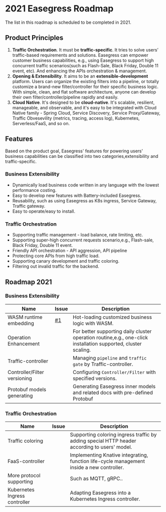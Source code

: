 # 2021 Easegress Roadmap
The list in this roadmap is scheduled to be completed in 2021.


## Product Principles
1. **Traffic Orchestration**. It must be **traffic-specific**. It tries to solve users’ traffic-based requirements and solutions. Easegress can empower customer business capabilities, e.g., using Easegress to support high concurrent traffic scenarios(such as Flash-Sale, Black Friday, Double 11 event, etc).  And enhancing the APIs orchestration & management.
2. **Opening & Extensibility**.  It aims to be an **extensible-development** platform. Users can organize the existing filters into a pipeline, or totally customize a brand-new filter/controller for their specific business logic. With simple, clean, and flat software architecture, anyone can develop their own filter/controller/pipeline rapidly and easily. 
3. **Cloud Native**. It's designed to be **cloud-native**. It's scalable, resilient, manageable, and observable, and it's easy to be integrated with Cloud Native family - Spring Cloud, Service Discovery, Service Proxy/Gateway, Traffic Obvesevility (metrics, tracing, access log), Kubernetes, Serverless/FaaS, and so on.

## Features
Based on the product goal, Easegress' features for powering users' business capabilities can be classified into two categories,extensibility and traffic-specific.
### Business Extensibility
* Dynamically load business code written in any language with the lowest performance costing.
* Easy to develop new features with Battery-included Easegress.
* Reusability, such as using Easegress as K8s ingress, Service Gateway, Traffic gateway.
* Easy to operate/easy to install.

### Traffic Orchestration 
* Supporting traffic management -  load balance, rate limiting, etc. 
* Supporting super-high concurrent requests scenario,e.g., Flash-sale, Black Friday, Double 11 event.
* Friendly API orchestration - API aggression, API pipeline 
* Protecting core APIs from high traffic load.
* Supporting canary development and traffic coloring.
* Filtering out invalid traffic for the backend.


## Roadmap 2021
### Business Extensibility

| Name                         | Issue                                                | Description                                                                                                    |
| ---------------------------- | ---------------------------------------------------- | -------------------------------------------------------------------------------------------------------------- |
| WASM runtime embedding       | [#1](https://github.com/megaease/easegress/issues/1) | Hot-loading customized business logic with WASM.                                                               |
| Operation Enhancement        |                                                      | For better supporting daily cluster operation routine,e.g., one-click installation supported, cluster scaling. |
| Traffic-controller           |                                                      | Managing `pipeline` and `traffic gate` by Traffic-controller.                                                  |
| Controller/Filter versioning |                                                      | Configuring  `Controller/Filter` with specified versions.                                                      |
| Protobuf models generating   |                                                      | Generating Easegress inner models and related docs with pre-defined Protobuf                                   |



###  Traffic Orchestration 

| Name                          | Issue | Description                                                                                  |
| ----------------------------- | ----- | -------------------------------------------------------------------------------------------- |
| Traffic coloring              |       | Supporting coloring ingress traffic by adding special HTTP header according to users' model. |
| FaaS-controller               |       | Implementing Knative integrating, function life-cycle management inside a new controller.    |
| More protocol supporting      |       | Such as MQTT, gRPC..                                                                         |
| Kubernetes Ingress controller |       | Adapting Easegress into a Kubernetes Ingress controller.                                     |
